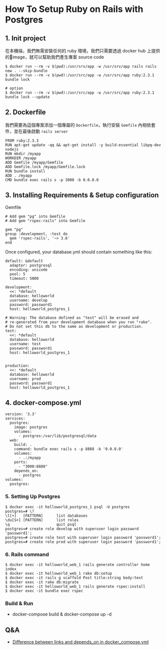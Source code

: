 # How To Setup Ruby on Rails with Postgres



## 1. Init project
在本機端，我們無需安裝任何的 ruby 環境，我們只需要透過 docker hub 上提供的image，就可以幫助我們產生專案 source code

``` 
$ docker run --rm -v $(pwd):/usr/srv/app -w /usr/srv/app rails rails new . --skip-bundle
$ docker run --rm -v $(pwd):/usr/src/app -w /usr/src/app ruby:2.3.1 bundle lock

# option
$ docker run --rm -v $(pwd):/usr/src/app -w /usr/src/app ruby:2.3.1 bundle lock --update
```

## 2. Dockerfile
我們需要為這個專案添加一個專屬的 `Dockerfile`，執行安裝 `Gemfile` 內相依套件，並在最後啟動 `rails server`
```
FROM ruby:2.3.3
RUN apt-get update -qq && apt-get install -y build-essential libpq-dev nodejs
RUN mkdir /myapp
WORKDIR /myapp
ADD Gemfile /myapp/Gemfile
ADD Gemfile.lock /myapp/Gemfile.lock
RUN bundle install
ADD . /myapp
CMD bundle exec rails s -p 3000 -b 0.0.0.0
```

## 3. Installing Requirements & Setup configuration
Gemfile
```
# Add gem "pg" into Gemfile 
# Add gem "rspec-rails" into Gemfile

gem "pg"
group :development, :test do
  gem 'rspec-rails', '~> 3.6'
end
```
Once configured, your database.yml should contain something like this:
```
default: &default
  adapter: postgresql
  encoding: unicode
  pool: 5
  timeout: 5000

development:
  <<: *default
  database: helloworld
  username: develop
  password: password1
  host: helloworld_postgres_1

# Warning: The database defined as "test" will be erased and
# re-generated from your development database when you run "rake".
# Do not set this db to the same as development or production.
test:
  <<: *default
  database: helloworld
  username: test
  password: password1
  host: helloworld_postgres_1


production:
  <<: *default
  database: helloworld
  username: prod
  password: password1
  host: helloworld_postgres_1
```

## 4. docker-compose.yml
```
version: '3.3'
services:
  postgres:
    image: postgres
    volumes:
      - postgres:/var/lib/postgresql/data
  web:
    build: .
    command: bundle exec rails s -p 8888 -b '0.0.0.0'
    volumes:
      - .:/myapp
    ports:
      - "3000:8888"
    depends_on:
      - postgres
volumes:
  postgres:
```

### 5. Setting Up Postgres
```
$ docker exec -it helloworld_postgres_1 psql -U postgres
postgres=# \?
\l[+]   [PATTERN]      list databases
\du[S+] [PATTERN]      list roles
\q                     quit psql
postgres=# create role develop with superuser login password 'password1';
postgres=# create role test with superuser login password 'password1';
postgres=# create role prod with superuser login password 'password1';
```
### 6. Rails command
```
$ docker exec -it helloworld_web_1 rails generate controller home index
$ docker exec -it helloworld_web_1 rake db:setup
$ docker exec -it rails g scaffold Post title:string body:text
$ docker exec -it rake db:migrate
$ docker exec -it helloworld_web_1 rails generate rspec:install
$ docker exec -it bundle exec rspec
```

### Build & Run
- docker-compose build & docker-compose up -d

## Q&A
- [Difference between links and depends_on in docker_compose.yml](https://stackoverflow.com/questions/35832095/difference-between-links-and-depends-on-in-docker-compose-yml)
